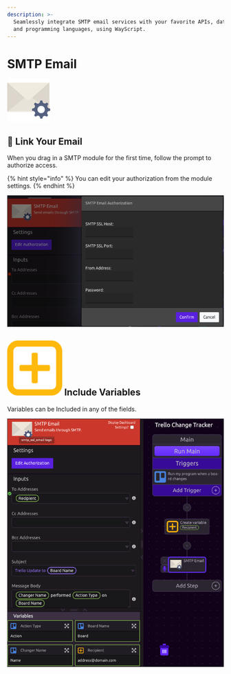 ```yaml
---
description: >-
  Seamlessly integrate SMTP email services with your favorite APIs, databases,
  and programming languages, using WayScript.
---
```


# SMTP Email

![Send emails through SMTP](../../.gitbook/assets/smtp_ssl_email%20%281%29.png)

## 🔗 Link Your Email

When you drag in a SMTP module for the first time, follow the prompt to authorize access.

{% hint style="info" %}
You can edit your authorization from the module settings.
{% endhint %}

![](../../.gitbook/assets/screen-shot-2019-07-17-at-3.49.01-pm.png)

## ![](../../.gitbook/assets/create_var.png) Include Variables

Variables can be Included in any of the fields.

![](../../.gitbook/assets/screen-shot-2019-07-17-at-3.55.25-pm.png)

